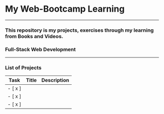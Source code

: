 # My Web-Bootcamp Learning

---

### This repository is my projects, exercises through my learning from Books and Videos.

### Full-Stack Web Development

---

### List of Projects

| Task    | Title | Description |
| ------- | ----- | ----------- |
| - [ x ] |       |             |
| - [ x ] |       |             |
| - [ x ] |       |             |
